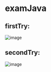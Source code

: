 # examJava
## firstTry:
![image](https://github.com/dandolya/examJava/assets/117770118/9e4912e3-5a1f-4fec-a584-0c52129859a4)

## secondTry:
![image](https://github.com/dandolya/examJava/assets/117770118/0db57a9b-3eb1-43a8-afcc-504c04ff7a3a)
